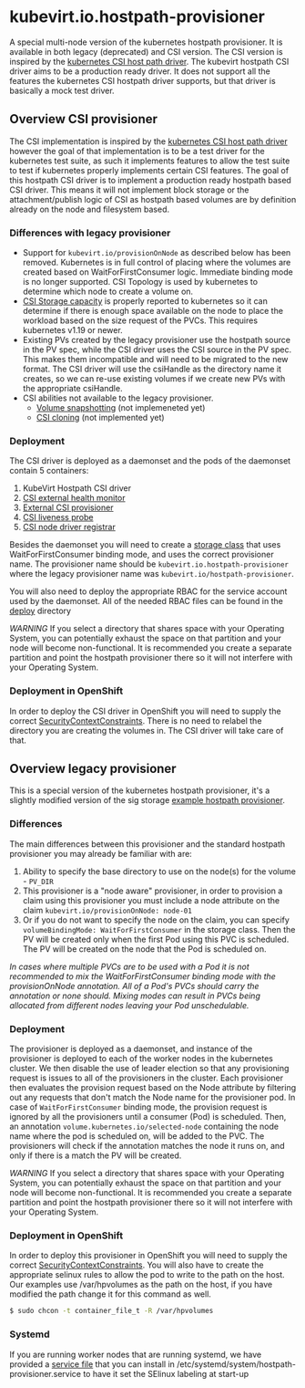 # kubevirt.io.hostpath-provisioner

A special multi-node version of the kubernetes hostpath provisioner. It is available in both legacy (deprecated) and CSI version. The CSI version is inspired by the [kubernetes CSI host path driver](https://github.com/kubernetes-csi/csi-driver-host-path). The kubevirt hostpath CSI driver aims to be a production ready driver. It does not support all the features the kubernetes CSI hostpath driver supports, but that driver is basically a mock test driver.

## Overview CSI provisioner

The CSI implementation is inspired by the [kubernetes CSI host path driver](https://github.com/kubernetes-csi/csi-driver-host-path) however the goal of that implementation is to be a test driver for the kubernetes test suite, as such it implements features to allow the test suite to test if kubernetes properly implements certain CSI features. The goal of this hostpath CSI driver is to implement a production ready hostpath based CSI driver. This means it will not implement block storage or the attachment/publish logic of CSI as hostpath based volumes are by definition already on the node and filesystem based.

### Differences with legacy provisioner
- Support for `kubevirt.io/provisionOnNode` as described below has been removed. Kubernetes is in full control of placing where the volumes are created based on WaitForFirstConsumer logic. Immediate binding mode is no longer supported. CSI Topology is used by kubernetes to determine which node to create a volume on.
- [CSI Storage capacity](https://kubernetes.io/docs/concepts/storage/storage-capacity/) is properly reported to kubernetes so it can determine if there is enough space available on the node to place the workload based on the size request of the PVCs. This requires kubernetes v1.19 or newer.
- Existing PVs created by the legacy provisioner use the hostpath source in the PV spec, while the CSI driver uses the CSI source in the PV spec. This makes them incompatible and will need to be migrated to the new format. The CSI driver will use the csiHandle as the directory name it creates, so we can re-use existing volumes if we create new PVs with the appropriate csiHandle.
- CSI abilities not available to the legacy provisioner.
  - [Volume snapshotting](https://kubernetes.io/docs/concepts/storage/volume-snapshots/) (not implemeneted yet)
  - [CSI cloning](https://kubernetes.io/docs/concepts/storage/volume-pvc-datasource/) (not implemented yet)

### Deployment

The CSI driver is deployed as a daemonset and the pods of the daemonset contain 5 containers:
1. KubeVirt Hostpath CSI driver
2. [CSI external health monitor](https://github.com/kubernetes-csi/external-health-monitor)
3. [External CSI provisioner](https://github.com/kubernetes-csi/external-provisioner)
4. [CSI liveness probe](https://github.com/kubernetes-csi/livenessprobe)
5. [CSI node driver registrar](https://github.com/kubernetes-csi/node-driver-registrar)

Besides the daemonset you will need to create a [storage class](https://github.com/kubevirt/hostpath-provisioner-operator/blob/main/deploy/storageclass-wffc-csi.yaml) that uses WaitForFirstConsumer binding mode, and uses the correct provisioner name. The provisioner name should be `kubevirt.io.hostpath-provisioner` where the legacy provisioner name was `kubevirt.io/hostpath-provisioner`.

You will also need to deploy the appropriate RBAC for the service account used by the daemonset. All of the needed RBAC files can be found in the [deploy](deploy) directory

*WARNING* If you select a directory that shares space with your Operating System, you can potentially exhaust the space on that partition and your node will become non-functional. It is recommended you create a separate partition and point the hostpath provisioner there so it will not interfere with your Operating System.

### Deployment in OpenShift
In order to deploy the CSI driver in OpenShift you will need to supply the correct [SecurityContextConstraints](deploy/kubevirt-hostpath-security-constraints-csi.yaml). There is no need to relabel the directory you are creating the volumes in. The CSI driver will take care of that.
## Overview legacy provisioner

This is a special version of the kubernetes hostpath provisioner, it's a slightly modified version of the sig storage [example hostpath provisioner](https://github.com/kubernetes-sigs/sig-storage-lib-external-provisioner/tree/master/examples/hostpath-provisioner).

### Differences

The main differences between this provisioner and the standard hostpath provisioner you may already be familiar with are:
1. Ability to specify the base directory to use on the node(s) for the volume - `PV_DIR`
2. This provisioner is a "node aware" provisioner, in order to provision a claim using this provisioner you must include a node attribute on the claim `kubevirt.io/provisionOnNode: node-01`
3. Or if you do not want to specify the node on the claim, you can specify `volumeBindingMode: WaitForFirstConsumer` in the storage class. Then the PV will be created only when the first Pod using this PVC is scheduled. The PV will be created on the node that the Pod is scheduled on.

_In cases where multiple PVCs are to be used with a Pod it is not recommended to mix the WaitForFirstConsumer binding mode with the provisionOnNode annotation. All of a Pod's PVCs should carry the annotation or none should. Mixing modes can result in PVCs being allocated from different nodes leaving your Pod unschedulable._

### Deployment

The provisioner is deployed as a daemonset, and instance of the provisioner is deployed to each of the worker nodes in the kubernetes cluster. We then disable the use of leader election so that any provisioning request is issues to all of the provisioners in the cluster. Each provisioner then evaluates the provision request based on the Node attribute by filtering out any requests that don't match the Node name for the provisioner pod. In case of `WaitForFirstConsumer` binding mode, the provision request is ignored by all the provisioners until a consumer (Pod) is scheduled. Then, an annotation `volume.kubernetes.io/selected-node` containing the node name where the pod is scheduled on, will be added to the PVC. The provisioners will check if the annotation matches the node it runs on, and only if there is a match the PV will be created.

*WARNING* If you select a directory that shares space with your Operating System, you can potentially exhaust the space on that partition and your node will become non-functional. It is recommended you create a separate partition and point the hostpath provisioner there so it will not interfere with your Operating System.

### Deployment in OpenShift
In order to deploy this provisioner in OpenShift you will need to supply the correct [SecurityContextConstraints](deploy/kubevirt-hostpath-security-constraints.yaml). You will also have to create the appropriate selinux rules to allow the pod to write to the path on the host. Our examples use /var/hpvolumes as the path on the host, if you have modified the path change it for this command as well.

```bash
$ sudo chcon -t container_file_t -R /var/hpvolumes
```

### Systemd
If you are running worker nodes that are running systemd, we have provided a [service file](deploy/systemd/hostpath-provisioner.service) that you can install in /etc/systemd/system/hostpath-provisioner.service to have it set the SElinux labeling at start-up
